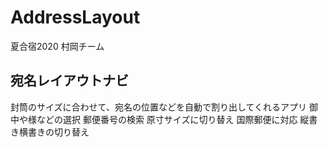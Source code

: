 # AddressLayout
夏合宿2020 村岡チーム

## 宛名レイアウトナビ
封筒のサイズに合わせて、宛名の位置などを自動で割り出してくれるアプリ
御中や様などの選択
郵便番号の検索
原寸サイズに切り替え
国際郵便に対応
縦書き横書きの切り替え

